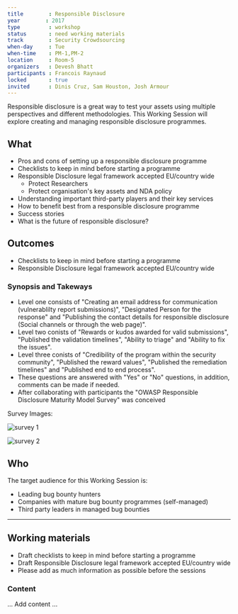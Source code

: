 ```yaml
---
title        : Responsible Disclosure
year		: 2017
type         : workshop
status       : need working materials
track        : Security Crowdsourcing
when-day     : Tue
when-time    : PM-1,PM-2
location     : Room-5
organizers   : Devesh Bhatt
participants : Francois Raynaud
locked       : true
invited      : Dinis Cruz, Sam Houston, Josh Armour
---
```


Responsible disclosure is a great way to test your assets using multiple perspectives and different methodologies. This Working Session will explore creating and managing responsible disclosure programmes. 

## What

- Pros and cons of setting up a responsible disclosure programme
- Checklists to keep in mind before starting a programme
- Responsible Disclosure legal framework accepted EU/country wide
   - Protect Researchers
   - Protect organisation's key assets and NDA policy
- Understanding important third-party players and their key services
- How to benefit best from a responsible disclosure programme
- Success stories
- What is the future of responsible disclosure?

## Outcomes 

- Checklists to keep in mind before starting a programme
- Responsible Disclosure legal framework accepted EU/country wide

### Synopsis and Takeways

- Level one consists of "Creating an email address for communication (vulnerablilty report submissions)", "Designated Person for the response" and "Publishing the contact details for responsible disclosure (Social channels or through the web page)".
- Level two conists of "Rewards or kudos awarded for valid submissions", "Published the validation timelines", "Ability to triage" and "Ability to fix the issues".
- Level three conists of "Credibility of the program within the security community", "Published the reward values", "Published the remediation timelines" and "Published end to end process". 
- These questions are answered with "Yes" or "No" questions, in addition, comments can be made if needed.
- After collaborating with participants the "OWASP Responsible Disclosure Maturity Model Survey" was conceived 

Survey Images:

![survey 1](https://user-images.githubusercontent.com/29351740/27132725-d5ff17ae-5107-11e7-8b33-a3b088319f54.PNG)

![survey 2](https://user-images.githubusercontent.com/29351740/27132732-db1e8d00-5107-11e7-9dec-da753bb6230e.PNG)

## Who

The target audience for this Working Session is:

* Leading bug bounty hunters
* Companies with mature bug bounty programmes (self-managed)
* Third party leaders in managed bug bounties

--- 

## Working materials

- Draft checklists to keep in mind before starting a programme
- Draft Responsible Disclosure legal framework accepted EU/country wide
- Please add as much information as possible before the sessions

### Content

... Add content ...
